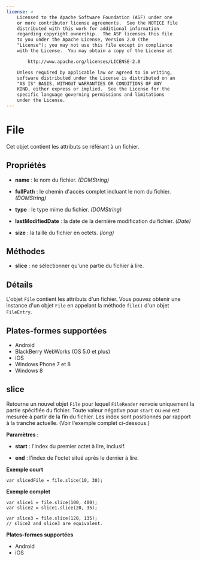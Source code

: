 ```yaml
---
license: >
    Licensed to the Apache Software Foundation (ASF) under one
    or more contributor license agreements.  See the NOTICE file
    distributed with this work for additional information
    regarding copyright ownership.  The ASF licenses this file
    to you under the Apache License, Version 2.0 (the
    "License"); you may not use this file except in compliance
    with the License.  You may obtain a copy of the License at

        http://www.apache.org/licenses/LICENSE-2.0

    Unless required by applicable law or agreed to in writing,
    software distributed under the License is distributed on an
    "AS IS" BASIS, WITHOUT WARRANTIES OR CONDITIONS OF ANY
    KIND, either express or implied.  See the License for the
    specific language governing permissions and limitations
    under the License.
---
```


# File

Cet objet contient les attributs se référant à un fichier.

## Propriétés

*   **name** : le nom du fichier. *(DOMString)*

*   **fullPath** : le chemin d'accès complet incluant le nom du fichier. *(DOMString)*

*   **type** : le type mime du fichier. *(DOMString)*

*   **lastModifiedDate** : la date de la dernière modification du fichier. *(Date)*

*   **size** : la taille du fichier en octets. *(long)*

## Méthodes

*   **slice** : ne sélectionner qu'une partie du fichier à lire.

## Détails

L'objet `File` contient les attributs d'un fichier. Vous pouvez obtenir une instance d'un objet `File` en appelant la méthode `file()` d'un objet `FileEntry`.

## Plates-formes supportées

*   Android
*   BlackBerry WebWorks (OS 5.0 et plus)
*   iOS
*   Windows Phone 7 et 8
*   Windows 8

## slice

Retourne un nouvel objet `File` pour lequel `FileReader` renvoie uniquement la partie spécifiée du fichier. Toute valeur négative pour `start` ou `end` est mesurée à partir de la fin du fichier. Les index sont positionnés par rapport à la tranche actuelle. (Voir l'exemple complet ci-dessous.)

**Paramètres :**

*   **start** : l'index du premier octet à lire, inclusif.

*   **end** : l'index de l'octet situé après le dernier à lire.

**Exemple court**

    var slicedFile = file.slice(10, 30);
    

**Exemple complet**

    var slice1 = file.slice(100, 400);
    var slice2 = slice1.slice(20, 35);
    
    var slice3 = file.slice(120, 135);
    // slice2 and slice3 are equivalent.
    

**Plates-formes supportées**

*   Android
*   iOS